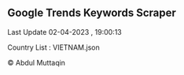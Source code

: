 

## Google Trends Keywords Scraper 
 
Last Update 02-04-2023 , 19:00:13

Country List :
VIETNAM.json



© Abdul Muttaqin 

